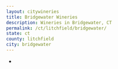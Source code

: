 ```yaml
---
layout: citywineries
title: Bridgewater Wineries
description: Wineries in Bridgewater, CT
permalink: /ct/litchfield/bridgewater/
state: ct
county: litchfield
city: bridgewater
---
```

-

